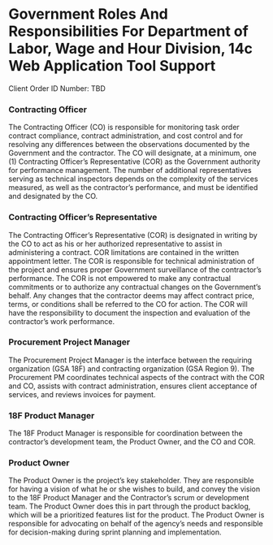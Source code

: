 Government Roles And Responsibilities For Department of Labor, Wage and Hour Division, 14c Web Application Tool Support
=========================================
Client Order ID Number: TBD

### Contracting Officer

The Contracting Officer (CO) is responsible for monitoring task order
contract compliance, contract administration, and cost control and for resolving any
differences between the observations documented by the Government and
the contractor. The CO will designate, at a minimum, one (1) Contracting
Officer’s Representative (COR) as the Government authority for
performance management. The number of additional representatives serving
as technical inspectors depends on the complexity of the services
measured, as well as the contractor’s performance, and must be
identified and designated by the CO.

### Contracting Officer’s Representative

The Contracting Officer’s Representative (COR) is designated in writing
by the CO to act as his or her authorized representative to assist in
administering a contract. COR limitations are contained in the written
appointment letter. The COR is responsible for technical administration
of the project and ensures proper Government surveillance of the
contractor’s performance. The COR is not empowered to make any
contractual commitments or to authorize any contractual changes on the
Government’s behalf. Any changes that the contractor deems may affect
contract price, terms, or conditions shall be referred to the CO for
action. The COR will have the responsibility to document the inspection
and evaluation of the contractor’s work performance.

### Procurement Project Manager

The Procurement Project Manager is the interface between the requiring
organization (GSA 18F) and contracting organization (GSA Region 9). The
Procurement PM coordinates technical aspects of the contract with the
COR and CO, assists with contract administration, ensures client
acceptance of services, and reviews invoices for payment.

### 18F Product Manager

The 18F Product Manager is responsible for coordination between the
contractor’s development team, the Product Owner, and the CO and COR.

### Product Owner

The Product Owner is the project’s key stakeholder. They are responsible
for having a vision of what he or she wishes to build, and convey the
vision to the 18F Product Manager and the Contractor’s scrum or
development team. The Product Owner does this in part through the
product backlog, which will be a prioritized features list for the
product. The Product Owner is responsible for advocating on behalf of the agency’s
needs and responsible for decision-making during sprint planning and
implementation.
